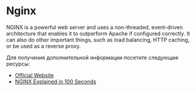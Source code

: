 # Nginx

NGINX is a powerful web server and uses a non-threaded, event-driven architecture that enables it to outperform Apache if configured correctly. It can also do other important things, such as load balancing, HTTP caching, or be used as a reverse proxy.

Для получения дополнительной информации посетите следующие ресурсы:

- [Official Website](https://nginx.org/)
- [NGINX Explained in 100 Seconds](https://www.youtube.com/watch?v=JKxlsvZXG7c)
